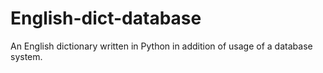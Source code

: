 # English-dict-database
An English dictionary written in Python in addition of usage of a database system.
